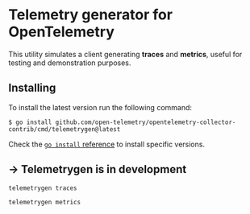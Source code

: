 # Telemetry generator for OpenTelemetry

This utility simulates a client generating **traces** and **metrics**, useful for testing and demonstration purposes.

## Installing

To install the latest version run the following command:

```console
$ go install github.com/open-telemetry/opentelemetry-collector-contrib/cmd/telemetrygen@latest
```

Check the [`go install` reference](https://go.dev/ref/mod#go-install) to install specific versions.


## -> Telemetrygen is in development

```
telemetrygen traces
```

```
telemetrygen metrics
```